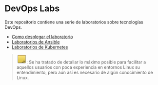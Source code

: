 # DevOps Labs

Este repositorio contiene una serie de laboratorios sobre tecnologías DevOps.

+ [Como desplegar el laboratorio](labs)
+ [Laboratorios de Ansible](labs-ansible)
+ [Laboratorios de Kubernetes](labs-k8s)

> ![NOTA](imgs/note-icon.png): Se ha tratado de detallar lo máximo posible para facilitar a aquellos usuarios con poca experiencia en entornos Linux su entendimiento, pero aún así es necesario de algún conocimiento de Linux.
